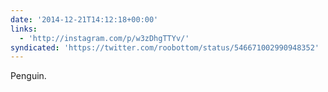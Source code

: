 ```yaml
---
date: '2014-12-21T14:12:18+00:00'
links:
  - 'http://instagram.com/p/w3zDhgTTYv/'
syndicated: 'https://twitter.com/roobottom/status/546671002990948352'
---
```

Penguin. 
